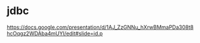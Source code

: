 # jdbc
https://docs.google.com/presentation/d/1AJ_ZzGNNu_hXrwBMmaPDa308t8hcOqgz2WDAba4mUYI/edit#slide=id.p
